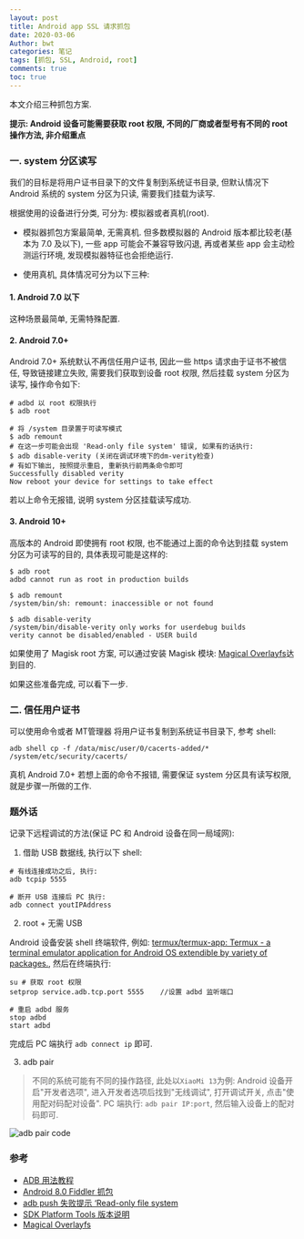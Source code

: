 ```yaml
---
layout: post
title: Android app SSL 请求抓包
date: 2020-03-06
Author: bwt
categories: 笔记
tags: [抓包, SSL, Android, root]
comments: true
toc: true
---
```


本文介绍三种抓包方案.

**提示: Android 设备可能需要获取 root 权限, 不同的厂商或者型号有不同的 root 操作方法, 非介绍重点**

<!--break-->

### 一. system 分区读写

我们的目标是将用户证书目录下的文件复制到系统证书目录, 但默认情况下 Android 系统的 system 分区为只读, 需要我们挂载为读写. 

根据使用的设备进行分类, 可分为: 模拟器或者真机(root).

* 模拟器抓包方案最简单, 无需真机. 但多数模拟器的 Android 版本都比较老(基本为 7.0 及以下), 一些 app 可能会不兼容导致闪退, 再或者某些 app 
会主动检测运行环境, 发现模拟器特征也会拒绝运行.

* 使用真机, 具体情况可分为以下三种:

#### 1. Android 7.0 以下

这种场景最简单, 无需特殊配置.

#### 2. Android 7.0+

Android 7.0+ 系统默认不再信任用户证书, 因此一些 https 请求由于证书不被信任, 导致链接建立失败, 需要我们获取到设备 root 权限, 然后挂载 
system 分区为读写, 操作命令如下:

```shell
# adbd 以 root 权限执行
$ adb root

# 将 /system 目录置于可读写模式
$ adb remount
# 在这一步可能会出现 'Read-only file system' 错误, 如果有的话执行:
$ adb disable-verity (关闭在调试环境下的dm-verity检查)
# 有如下输出, 按照提示重启, 重新执行前两条命令即可
Successfully disabled verity
Now reboot your device for settings to take effect
```
若以上命令无报错, 说明 system 分区挂载读写成功.

#### 3. Android 10+

高版本的 Android 即使拥有 root 权限, 也不能通过上面的命令达到挂载 system 分区为可读写的目的, 具体表现可能是这样的:

```shell
$ adb root
adbd cannot run as root in production builds

$ adb remount
/system/bin/sh: remount: inaccessible or not found

$ adb disable-verity
/system/bin/disable-verity only works for userdebug builds
verity cannot be disabled/enabled - USER build
```

如果使用了 Magisk root 方案, 可以通过安装 Magisk 模块: [Magical Overlayfs](https://github.com/HuskyDG/magic_overlayfs/)达到目的.


如果这些准备完成, 可以看下一步.

### 二. 信任用户证书

可以使用命令或者 MT管理器 将用户证书复制到系统证书目录下, 参考 shell:

`adb shell cp -f /data/misc/user/0/cacerts-added/* /system/etc/security/cacerts/`

真机 Android 7.0+ 若想上面的命令不报错, 需要保证 system 分区具有读写权限, 就是步骤一所做的工作.

### 题外话

记录下远程调试的方法(保证 PC 和 Android 设备在同一局域网):

1. 借助 USB 数据线, 执行以下 shell:

```shell
# 有线连接成功之后, 执行:
adb tcpip 5555

# 断开 USB 连接后 PC 执行:
adb connect youtIPAddress
```

2. root + 无需 USB

Android 设备安装 shell 终端软件, 例如: [termux/termux-app: Termux - a terminal emulator application for Android OS 
extendible by variety of packages.](https://github.com/termux/termux-app), 然后在终端执行:

```shell
su # 获取 root 权限
setprop service.adb.tcp.port 5555    //设置 adbd 监听端口

# 重启 adbd 服务
stop adbd
start adbd
```

完成后 PC 端执行 `adb connect ip` 即可.

3. adb pair

> 不同的系统可能有不同的操作路径, 此处以`XiaoMi 13`为例:
> Android 设备开启"开发者选项", 进入开发者选项后找到"无线调试", 打开调试开关, 点击"使用配对码配对设备".
> PC 端执行: `adb pair IP:port`, 然后输入设备上的配对码即可.

![adb pair code](http://zonheng.net/tech/adb_pair_code.jpg-thumbnail)


### 参考

* [ADB 用法教程](https://github.com/mzlogin/awesome-adb)
* [Android 8.0 Fiddler 抓包](https://bbs.pediy.com/thread-256867.htm)
* [adb push 失败提示 ‘Read-only file system](https://www.jianshu.com/p/eca9a8ad4996)
* [SDK Platform Tools 版本说明](https://developer.android.com/studio/releases/platform-tools?hl=zh-cn)
* [Magical Overlayfs](https://github.com/HuskyDG/magic_overlayfs/)